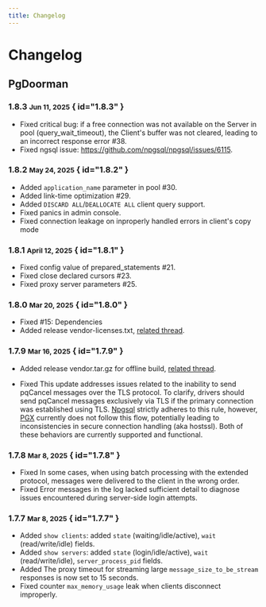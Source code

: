 ```yaml
---
title: Changelog
---
```


# Changelog

## PgDoorman

### 1.8.3 <small>Jun 11, 2025</small> { id="1.8.3" }

- Fixed critical bug: if a free connection was not available on the Server in pool (query_wait_timeout), the Client's buffer was not cleared, leading to an incorrect response error #38.
- Fixed ngsql issue: https://github.com/npgsql/npgsql/issues/6115.

### 1.8.2 <small>May 24, 2025</small> { id="1.8.2" }

- Added `application_name` parameter in pool #30.
- Added link-time optimization #29.
- Added `DISCARD ALL`/`DEALLOCATE ALL` client query support.
- Fixed panics in admin console.
- Fixed connection leakage on inproperly handled errors in client's copy mode

### 1.8.1 <small>April 12, 2025</small> { id="1.8.1" }

- Fixed config value of prepared_statements #21.
- Fixed close declared cursors #23.
- Fixed proxy server parameters #25.

### 1.8.0 <small>Mar 20, 2025</small> { id="1.8.0" }

- Fixed #15: Dependencies
- Added release vendor-licenses.txt, [related thread](https://www.postgresql.org/message-id/flat/CAMp%2BueYqZNwA5SnZV3-iPOyrmQwnwabyMNMOsu-Rq0sLAa2b0g%40mail.gmail.com).

### 1.7.9 <small>Mar 16, 2025</small> { id="1.7.9" }

- Added release vendor.tar.gz for offline build, [related thread](https://www.postgresql.org/message-id/flat/CAMp%2BueYqZNwA5SnZV3-iPOyrmQwnwabyMNMOsu-Rq0sLAa2b0g%40mail.gmail.com).

- Fixed This update addresses issues related to the inability to send pqCancel messages over the TLS protocol. 
To clarify, drivers should send pqCancel messages exclusively via TLS if the primary connection was established using TLS.
[Npgsql](https://github.com/npgsql/npgsql) strictly adheres to this rule, however, [PGX](https://github.com/jackc/pgx) currently does not follow this flow, potentially leading to inconsistencies in secure connection handling (aka hostssl).
Both of these behaviors are currently supported and functional.

### 1.7.8 <small>Mar 8, 2025</small> { id="1.7.8" }

- Fixed In some cases, when using batch processing with the extended protocol, messages were delivered to the client in the wrong order.
- Fixed Error messages in the log lacked sufficient detail to diagnose issues encountered during server-side login attempts.

### 1.7.7 <small>Mar 8, 2025</small> { id="1.7.7" }

- Added `show clients`: added `state` (waiting/idle/active), `wait` (read/write/idle) fields.
- Added `show servers`: added `state` (login/idle/active), `wait` (read/write/idle), `server_process_pid` fields.
- Added The proxy timeout for streaming large `message_size_to_be_stream` responses is now set to 15 seconds.
- Fixed counter `max_memory_usage` leak when clients disconnect improperly.
